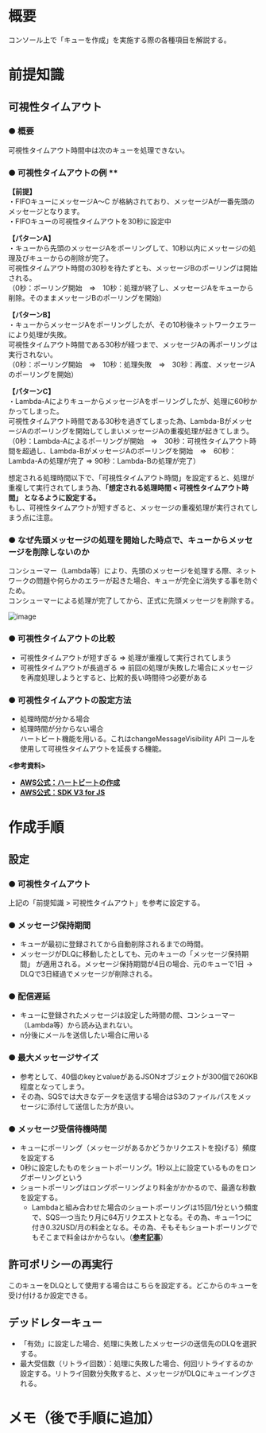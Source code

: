 # 概要
コンソール上で「キューを作成」を実施する際の各種項目を解説する。

# 前提知識
## 可視性タイムアウト
### ● 概要
可視性タイムアウト時間中は次のキューを処理できない。  

### ● 可視性タイムアウトの例 **  
**【前提】**  
・FIFOキューにメッセージA～C が格納されており、メッセージAが一番先頭のメッセージとなります。  
・FIFOキューの可視性タイムアウトを30秒に設定中

**【パターンA】**  
・キューから先頭のメッセージAをポーリングして、10秒以内にメッセージの処理及びキューからの削除が完了。  
可視性タイムアウト時間の30秒を待たずとも、メッセージBのポーリングは開始される。  
（0秒：ポーリング開始　=>　10秒：処理が終了し、メッセージAをキューから削除。そのままメッセージBのポーリングを開始）  

**【パターンB】**  
・キューからメッセージAをポーリングしたが、その10秒後ネットワークエラーにより処理が失敗。  
可視性タイムアウト時間である30秒が経つまで、メッセージAの再ポーリングは実行されない。  
（0秒：ポーリング開始　=>　10秒：処理失敗　=>　30秒：再度、メッセージAのポーリングを開始）  

**【パターンC】**  
・Lambda-AによりキューからメッセージAをポーリングしたが、処理に60秒かかってしまった。  
可視性タイムアウト時間である30秒を過ぎてしまった為、Lambda-BがメッセージAのポーリングを開始してしまいメッセージAの重複処理が起きてしまう。 
（0秒：Lambda-Aによるポーリングが開始　=>　30秒：可視性タイムアウト時間を超過し、Lambda-BがメッセージAのポーリングを開始　=>　60秒：Lambda-Aの処理が完了 => 90秒：Lambda-Bの処理が完了）  

想定される処理時間以下で、「可視性タイムアウト時間」を設定すると、処理が重複して実行されてしまう為、**「想定される処理時間 < 可視性タイムアウト時間」 となるように設定する。**    
もし、可視性タイムアウトが短すぎると、メッセージの重複処理が実行されてしまう点に注意。  

### ● なぜ先頭メッセージの処理を開始した時点で、キューからメッセージを削除しないのか  
コンシューマー（Lambda等）により、先頭のメッセージを処理する際、ネットワークの問題や何らかのエラーが起きた場合、キューが完全に消失する事を防ぐため。  
コンシューマーによる処理が完了してから、正式に先頭メッセージを削除する。  

![image](https://github.com/adgjmptwgw/aws-practice/assets/66456130/9fe67297-6012-41a6-bb73-96a9934af241)

### ● 可視性タイムアウトの比較
- 可視性タイムアウトが短すぎる => 処理が重複して実行されてしまう
- 可視性タイムアウトが長過ぎる => 前回の処理が失敗した場合にメッセージを再度処理しようとすると、比較的長い時間待つ必要がある

### ● 可視性タイムアウトの設定方法
- 処理時間が分かる場合
- 処理時間が分からない場合  
ハートビート機能を用いる。これはchangeMessageVisibility API コールを使用して可視性タイムアウトを延長する機能。  

**<参考資料>**  
- [**AWS公式：ハートビートの作成**](https://docs.aws.amazon.com/AWSSimpleQueueService/latest/APIReference/API_ChangeMessageVisibility.html)  
- [**AWS公式：SDK V3 for JS**](https://docs.aws.amazon.com/AWSJavaScriptSDK/v3/latest/client/sqs/command/ChangeMessageVisibilityCommand/)

# 作成手順

## 設定 
### ● 可視性タイムアウト
上記の「前提知識 > 可視性タイムアウト」を参考に設定する。

### ● メッセージ保持期間
- キューが最初に登録されてから自動削除されるまでの時間。
- メッセージがDLQに移動したとしても、元のキューの「メッセージ保持期間」 が適用される。メッセージ保持期間が4日の場合、元のキューで1日 → DLQで3日経過でメッセージが削除される。

### ● 配信遅延
- キューに登録されたメッセージは設定した時間の間、コンシューマー（Lambda等）から読み込まれない。
- n分後にメールを送信したい場合に用いる

### ● 最大メッセージサイズ
- 参考として、40個のkeyとvalueがあるJSONオブジェクトが300個で260KB程度となってしまう。
- その為、SQSでは大きなデータを送信する場合はS3のファイルパスをメッセージに添付して送信した方が良い。

### ● メッセージ受信待機時間
- キューにポーリング（メッセージがあるかどうかリクエストを投げる）頻度を設定する
- 0秒に設定したものをショートポーリング。1秒以上に設定ているものをロングポーリングという
- ショートポーリングはロングポーリングより料金がかかるので、最適な秒数を設定する。
  - Lambdaと組み合わせた場合のショートポーリングは15回/1分という頻度で、SQS一つ当たり月に64万リクエストとなる。その為、キュー1つに付き0.32USD/月の料金となる。その為、そもそもショートポーリングでもそこまで料金はかからない。（[**参考記事**](https://encr.jp/blog/posts/20200326_morning/)）

## 許可ポリシーの再実行
このキューをDLQとして使用する場合はこちらを設定する。どこからのキューを受け付けるか設定できる。

## デッドレターキュー
- 「有効」に設定した場合、処理に失敗したメッセージの送信先のDLQを選択する。
- 最大受信数（リトライ回数）：処理に失敗した場合、何回リトライするのか設定する。リトライ回数分失敗すると、メッセージがDLQにキューイングされる。　

# メモ（後で手順に追加）



